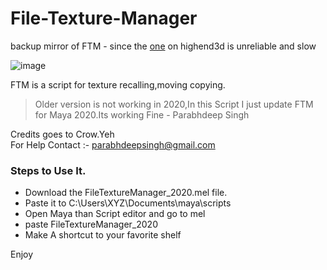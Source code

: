 # File-Texture-Manager
backup mirror of FTM - since the [one](https://www.highend3d.com/maya/script/ftm-for-maya-2020-for-maya) on highend3d is unreliable and slow

![image](https://github.com/user-attachments/assets/7f5c3b34-961a-49d4-99a8-f1c5a42a12d6)

FTM is a script for texture recalling,moving copying.


> Older version is not working in 2020,In this Script I just update FTM for Maya 2020.Its working Fine - Parabhdeep Singh

Credits goes to Crow.Yeh  
For Help Contact :- parabhdeepsingh@gmail.com

### Steps to Use It.
- Download the FileTextureManager_2020.mel file.
- Paste it to C:\Users\XYZ\Documents\maya\scripts
- Open Maya than Script editor and go to mel
- paste FileTextureManager_2020
- Make A shortcut to your favorite shelf

Enjoy
